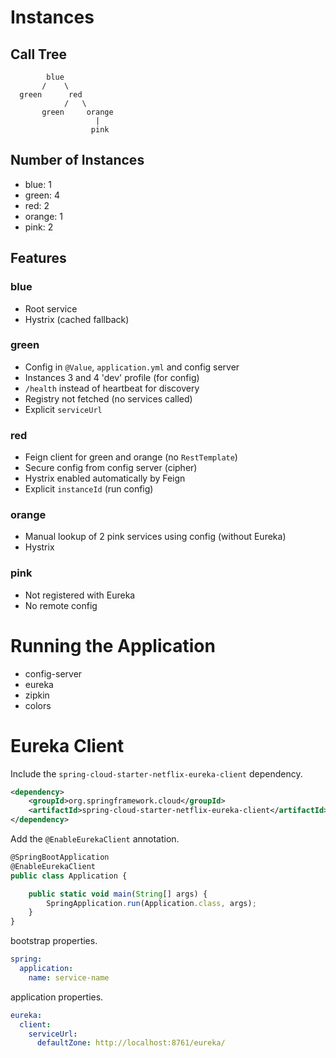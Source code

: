 # Instances

## Call Tree

            blue
           /    \
      green      red
                /   \
           green     orange
                       |
                      pink
           

## Number of Instances

* blue: 1
* green: 4
* red: 2
* orange: 1
* pink: 2

## Features

### blue

* Root service
* Hystrix (cached fallback)

### green

* Config in `@Value`, `application.yml` and config server
* Instances 3 and 4 'dev' profile (for config)
* `/health` instead of heartbeat for discovery
* Registry not fetched (no services called)
* Explicit `serviceUrl`

### red

* Feign client for green and orange (no `RestTemplate`)
* Secure config from config server (cipher)
* Hystrix enabled automatically by Feign
* Explicit `instanceId` (run config)

### orange

* Manual lookup of 2 pink services using config (without Eureka)
* Hystrix


### pink

* Not registered with Eureka
* No remote config


# Running the Application

* config-server
* eureka
* zipkin
* colors

# Eureka Client

Include the `spring-cloud-starter-netflix-eureka-client` dependency.

```xml
<dependency>
    <groupId>org.springframework.cloud</groupId>
    <artifactId>spring-cloud-starter-netflix-eureka-client</artifactId>
</dependency>
```

Add the `@EnableEurekaClient` annotation. 

```typescript
@SpringBootApplication
@EnableEurekaClient
public class Application {

    public static void main(String[] args) {
        SpringApplication.run(Application.class, args);
    }
}
```

bootstrap properties.

```yaml
spring:
  application:
    name: service-name
```

application properties.

```yaml
eureka:
  client:
    serviceUrl:
      defaultZone: http://localhost:8761/eureka/
```